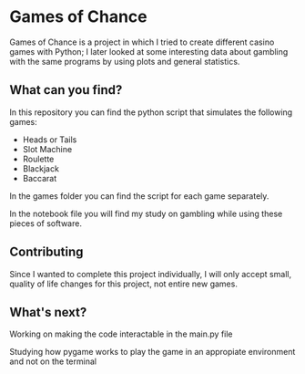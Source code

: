 # Games of Chance
Games of Chance is a project in which I tried to create different casino games with Python; I later looked at some interesting data about gambling with the same programs by using plots and general statistics.

## What can you find?
In this repository you can find the python script that simulates the following games:
- Heads or Tails
- Slot Machine
- Roulette
- Blackjack
- Baccarat

In the games folder you can find the script for each game separately.

In the notebook file you will find my study on gambling while using these pieces of software.
## Contributing
Since I wanted to complete this project individually, I will only accept small, quality of life changes for this project, not entire new games.

## What's next?
Working on making the code interactable in the main.py file

Studying how pygame works to play the game in an appropiate environment and not on the terminal

